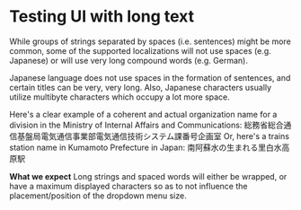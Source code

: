 # Testing UI with long text

While groups of strings separated by spaces (i.e. sentences) might be more common, some of the supported localizations will not use spaces (e.g. Japanese) or will use very long compound words (e.g. German).

Japanese language does not use spaces in the formation of sentences, and certain titles can be very, very long. Also, Japanese characters usually utilize multibyte characters which occupy a lot more space.

Here's a clear example of a coherent and actual organization name for a division in the Ministry of Internal Affairs and Communications: 総務省総合通信基盤局電気通信事業部電気通信技術システム課番号企画室
Or, here's a trains station name in Kumamoto Prefecture in Japan: 南阿蘇水の生まれる里白水高原駅

**What we expect**
Long strings and spaced words will either be wrapped, or have a maximum displayed characters so as to not influence the placement/position of the dropdown menu size.
